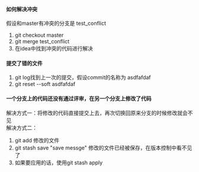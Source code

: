 #### 如何解决冲突

假设和master有冲突的分支是 test_conflict

1. git checkout master
2. git merge test_conflict
3. 在idea中找到冲突的代码进行解决

#### 提交了错的文件

1. git log找到上一次的提交，假设commit的名称为 asdfafdaf
2. git reset --soft asdfafdaf

#### 一个分支上的代码还没有通过评审，在另一个分支上修改了代码

解决方式一：将修改的代码直接提交上去，再次切换回原来分支的时候修改就会不见<br>
解决方式二：<br>
1. git add 修改的文件
2. git stash save "save messge" 修改的文件已经被保存，在版本控制中看不见了
3. 如果要应用的话，使用git stash apply
